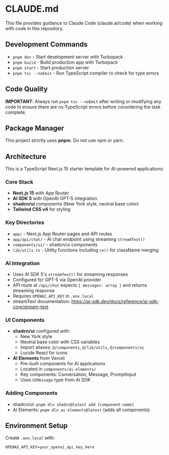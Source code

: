 # CLAUDE.md

This file provides guidance to Claude Code (claude.ai/code) when working with code in this repository.

## Development Commands

- `pnpm dev` - Start development server with Turbopack
- `pnpm build` - Build production app with Turbopack
- `pnpm start` - Start production server
- `pnpm tsc --noEmit` - Run TypeScript compiler to check for type errors

## Code Quality

**IMPORTANT**: Always run `pnpm tsc --noEmit` after writing or modifying any code to ensure there are no TypeScript errors before considering the task complete.

## Package Manager

This project strictly uses **pnpm**. Do not use npm or yarn.

## Architecture

This is a TypeScript Next.js 15 starter template for AI-powered applications:

### Core Stack
- **Next.js 15** with App Router
- **AI SDK 5** with OpenAI GPT-5 integration
- **shadcn/ui** components (New York style, neutral base color)
- **Tailwind CSS v4** for styling

### Key Directories
- `app/` - Next.js App Router pages and API routes
- `app/api/chat/` - AI chat endpoint using streaming `streamText()`
- `components/ui/` - shadcn/ui components
- `lib/utils.ts` - Utility functions including `cn()` for className merging

### AI Integration
- Uses AI SDK 5's `streamText()` for streaming responses
- Configured for GPT-5 via OpenAI provider
- API route at `/api/chat` expects `{ messages: array }` and returns streaming response
- Requires `OPENAI_API_KEY` in `.env.local`
- streamText documentation: https://ai-sdk.dev/docs/reference/ai-sdk-core/stream-text

### UI Components
- **shadcn/ui** configured with:
  - New York style
  - Neutral base color with CSS variables
  - Import aliases: `@/components`, `@/lib/utils`, `@/components/ui`
  - Lucide React for icons
- **AI Elements** from Vercel:
  - Pre-built components for AI applications
  - Located in `components/ai-elements/`
  - Key components: Conversation, Message, PromptInput
  - Uses `UIMessage` type from AI SDK

### Adding Components
- shadcn/ui: `pnpm dlx shadcn@latest add [component-name]`
- AI Elements: `pnpm dlx ai-elements@latest` (adds all components)

## Environment Setup

Create `.env.local` with:
```
OPENAI_API_KEY=your_openai_api_key_here
```